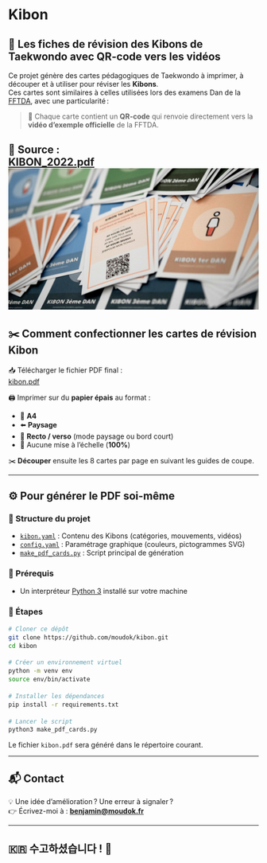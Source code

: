 # Kibon

## 🥋 Les fiches de révision des Kibons de Taekwondo avec QR-code vers les vidéos

Ce projet génère des cartes pédagogiques de Taekwondo à imprimer, à découper et à utiliser pour réviser les **Kibons**.  
Ces cartes sont similaires à celles utilisées lors des examens Dan de la [FFTDA](https://fftda.fr/), avec une particularité :  
> 📱 Chaque carte contient un **QR-code** qui renvoie directement vers la **vidéo d’exemple officielle** de la FFTDA.

📄 **Source :**  
[KIBON_2022.pdf](https://www.fftda.fr/files/file/DS_DANS/GRADE_2022/KIBON_2022.pdf)
![Kibon](images/kibon.jpg)
---

## ✂️ Comment confectionner les cartes de révision Kibon

📥 Télécharger le fichier PDF final :  
[kibon.pdf](https://github.com/moudok/kibon/raw/main/kibon.pdf)

🖨️ Imprimer sur du **papier épais** au format :

- 📄 **A4**
- ⬅️ **Paysage**
- 🔄 **Recto / verso** (mode paysage ou bord court)
- 📏 Aucune mise à l’échelle (**100%**)

✂️ **Découper** ensuite les 8 cartes par page en suivant les guides de coupe.

---

## ⚙️ Pour générer le PDF soi-même

### 📁 Structure du projet

- [`kibon.yaml`](kibon.yaml) : Contenu des Kibons (catégories, mouvements, vidéos)
- [`config.yaml`](config.yaml) : Paramétrage graphique (couleurs, pictogrammes SVG)
- [`make_pdf_cards.py`](make_pdf_cards.py) : Script principal de génération

### 🐍 Prérequis

- Un interpréteur [Python 3](https://www.python.org/downloads/) installé sur votre machine

### 🚀 Étapes

```bash
# Cloner ce dépôt
git clone https://github.com/moudok/kibon.git
cd kibon

# Créer un environnement virtuel
python -m venv env
source env/bin/activate

# Installer les dépendances
pip install -r requirements.txt

# Lancer le script
python3 make_pdf_cards.py
```

Le fichier `kibon.pdf` sera généré dans le répertoire courant.

---

## 📬 Contact

💡 Une idée d’amélioration ? Une erreur à signaler ?  
👉 Écrivez-moi à : **benjamin@moudok.fr**

---

## 🇰🇷 수고하셨습니다 ! 👏
